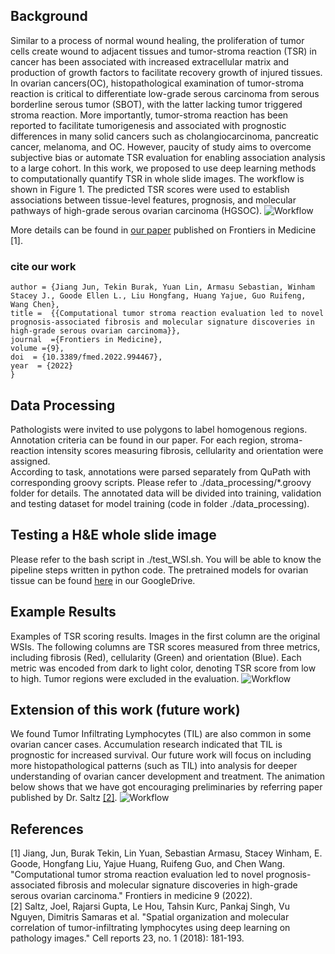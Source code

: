 ## Background
Similar to a process of normal wound healing, the proliferation of tumor cells create wound to adjacent tissues and 
tumor-stroma reaction (TSR) in cancer has been associated with increased extracellular matrix and production of 
growth factors to facilitate recovery growth of injured tissues. In ovarian cancers(OC), histopathological examination of 
tumor-stroma reaction is critical to differentiate low-grade serous carcinoma from serous borderline serous tumor (SBOT), with the latter lacking tumor triggered stroma reaction. More importantly, tumor-stroma reaction has been reported to facilitate tumorigenesis and associated with prognostic differences in many solid cancers such as cholangiocarcinoma, pancreatic cancer, melanoma, and OC.
However, paucity of study aims to overcome subjective bias or automate TSR evaluation for enabling association analysis to a large cohort. 
In this work, we proposed to use deep learning methods to computationally quantify TSR in whole slide images. The workflow is shown in Figure 1.
The predicted TSR scores were used to establish associations between tissue-level features, prognosis, and molecular pathways of high-grade serous ovarian carcinoma (HGSOC).
![Workflow](./img/Figure_1.png)

More details can be found in [our paper](https://www.frontiersin.org/articles/10.3389/fmed.2022.994467/full) published on Frontiers in Medicine [1].
### cite our work
```
author = {Jiang Jun, Tekin Burak, Yuan Lin, Armasu Sebastian, Winham Stacey J., Goode Ellen L., Liu Hongfang, Huang Yajue, Guo Ruifeng, Wang Chen},
title =  {{Computational tumor stroma reaction evaluation led to novel prognosis-associated fibrosis and molecular signature discoveries in high-grade serous ovarian carcinoma}},
journal  ={Frontiers in Medicine},
volume ={9},
doi  = {10.3389/fmed.2022.994467},
year  = {2022}
}
```

## Data Processing
Pathologists were invited to use polygons to label homogenous regions. Annotation criteria can be found in our paper.
For each region, stroma-reaction intensity scores measuring fibrosis, cellularity and orientation were assigned.  
According to task, annotations were parsed separately from QuPath with corresponding groovy scripts. Please refer to ./data_processing/*.groovy folder for details.
The annotated data will be divided into training, validation and testing dataset for model training (code in folder ./data_processing).

## Testing a H&E whole slide image
Please refer to the bash script in ./test_WSI.sh. You will be able to know the pipeline steps written in python code.
The pretrained models for ovarian tissue can be found [here](https://drive.google.com/drive/folders/139X9ddT0vRbVBafLvGGOzyTaS5DdRRLn?usp=drive_link) in our GoogleDrive. 
## Example Results 
Examples of TSR scoring results. Images in the first column are the original WSIs. The following columns are TSR scores measured from three metrics, including fibrosis (Red), cellularity (Green) and orientation (Blue). Each metric was encoded from dark to light color, denoting TSR score from low to high. Tumor regions were excluded in the evaluation. 
![Workflow](./img/TSR_example_0.png)

## Extension of this work (future work) 
We found Tumor Infiltrating Lymphocytes (TIL) are also common in some ovarian cancer cases. Accumulation research indicated that TIL is prognostic for increased survival. 
Our future work will focus on including more histopathological patterns (such as TIL) into analysis for deeper understanding of ovarian cancer development and treatment.
The animation below shows that we have got encouraging preliminaries by referring paper published by Dr. Saltz [[2]](https://www.cell.com/cell-reports/pdf/S2211-1247(18)30447-9.pdf).
![Workflow](./img/TIL_demo.gif)

## References
[1] Jiang, Jun, Burak Tekin, Lin Yuan, Sebastian Armasu, Stacey Winham, E. Goode, Hongfang Liu, Yajue Huang, Ruifeng Guo, and Chen Wang. "Computational tumor stroma reaction evaluation led to novel prognosis-associated fibrosis and molecular signature discoveries in high-grade serous ovarian carcinoma." Frontiers in medicine 9 (2022).   
[2] Saltz, Joel, Rajarsi Gupta, Le Hou, Tahsin Kurc, Pankaj Singh, Vu Nguyen, Dimitris Samaras et al. "Spatial organization and molecular correlation of tumor-infiltrating lymphocytes using deep learning on pathology images." Cell reports 23, no. 1 (2018): 181-193.











